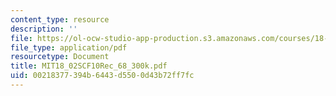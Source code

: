 ```yaml
---
content_type: resource
description: ''
file: https://ol-ocw-studio-app-production.s3.amazonaws.com/courses/18-02sc-multivariable-calculus-fall-2010/00218377394b6443d5500d43b72ff7fc_MIT18_02SCF10Rec_68_300k.pdf
file_type: application/pdf
resourcetype: Document
title: MIT18_02SCF10Rec_68_300k.pdf
uid: 00218377-394b-6443-d550-0d43b72ff7fc
---
```

